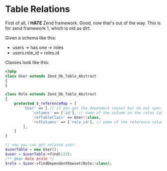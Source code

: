 # Table Relations

First of all, I **HATE** Zend framework. Good, now that's out of the way. This is for zend framework 1, which is old as dirt.

Given a schema like this:

* users -> has one -> roles
* users.role_id = roles.id

Classes look like this:
```php
<?php
class User extends Zend_Db_Table_Abstract
{
}

class Role extends Zend_Db_Table_Abstract
{
    protected $_referenceMap = [
        'User' => [ // if you get the dependent rowset but do not specify which rule to use, it will get the _first_ defined rule for that table in this referenceMap array
            'columns' => ['id'], // name of the column on the roles table
            'refTableClass' => User::class,
            'refColumns' => ['role_id'], // name of the reference column on the users table
        ],
    ]
}

// now you can get related user:
$userTable = new User();
$user = $userTable->find(123);
/** @var Role $role */
$role = $user->findDependentRowset(Role::class);
```
